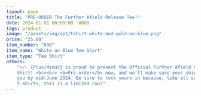 ```yaml
---
layout: page
title: "PRE-ORDER The Further Afield Release Tee!"
date: 2024-01-01 00:00:00 -0000
tags: product
image: "/assets/img/opt/tshirt-white-and-gold-on-blue.png"
price: "25.00"
item_number: "030"
item_name: "White on Blue Tee Shirt"
item_type: "Tee Shirt"
others:
    "+/- {Plus/Minus} is proud to present the Official Further Afield Release
    Shirt! <br><br> <b>Pre-order</b> now, and we'll make sure your shirt gets to
    you by mid-June 2024. Be sure to lock yours in because, like all our other
    t-shirts, this is a limited run!"
---
```


